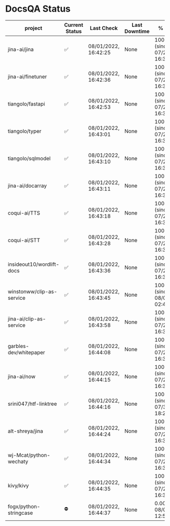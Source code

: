 # DocsQA Status

|         project         |Current Status|     Last Check     |Last Downtime|              % Uptime              |
|-------------------------|--------------|--------------------|-------------|------------------------------------|
|jina-ai/jina             |✅            |08/01/2022, 16:42:25|None         |100.000 (since 07/29/2022, 16:38:18)|
|jina-ai/finetuner        |✅            |08/01/2022, 16:42:36|None         |100.000 (since 07/29/2022, 16:38:18)|
|tiangolo/fastapi         |✅            |08/01/2022, 16:42:53|None         |100.000 (since 07/29/2022, 16:38:18)|
|tiangolo/typer           |✅            |08/01/2022, 16:43:01|None         |100.000 (since 07/29/2022, 16:38:18)|
|tiangolo/sqlmodel        |✅            |08/01/2022, 16:43:10|None         |100.000 (since 07/29/2022, 16:38:18)|
|jina-ai/docarray         |✅            |08/01/2022, 16:43:11|None         |100.000 (since 07/29/2022, 16:38:18)|
|coqui-ai/TTS             |✅            |08/01/2022, 16:43:18|None         |100.000 (since 07/29/2022, 16:38:18)|
|coqui-ai/STT             |✅            |08/01/2022, 16:43:28|None         |100.000 (since 07/29/2022, 16:38:18)|
|insideout10/wordlift-docs|✅            |08/01/2022, 16:43:36|None         |100.000 (since 07/29/2022, 16:38:18)|
|winstonww/clip-as-service|✅            |08/01/2022, 16:43:45|None         |100.000 (since 08/01/2022, 02:40:51)|
|jina-ai/clip-as-service  |✅            |08/01/2022, 16:43:58|None         |100.000 (since 07/29/2022, 16:38:18)|
|garbles-dev/whitepaper   |✅            |08/01/2022, 16:44:08|None         |100.000 (since 07/29/2022, 16:38:18)|
|jina-ai/now              |✅            |08/01/2022, 16:44:15|None         |100.000 (since 07/29/2022, 16:38:18)|
|srini047/htf-linktree    |✅            |08/01/2022, 16:44:16|None         |100.000 (since 07/31/2022, 18:29:28)|
|alt-shreya/jina          |✅            |08/01/2022, 16:44:24|None         |100.000 (since 07/29/2022, 16:38:18)|
|wj-Mcat/python-wechaty   |✅            |08/01/2022, 16:44:34|None         |100.000 (since 07/29/2022, 16:38:18)|
|kivy/kivy                |✅            |08/01/2022, 16:44:35|None         |100.000 (since 07/29/2022, 16:38:18)|
|fogx/python-stringcase   |⛔️           |08/01/2022, 16:44:37|None         |0.000 (since 08/01/2022, 12:54:44)  |
